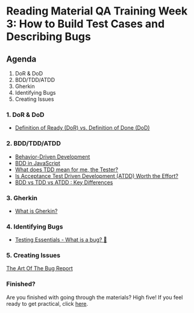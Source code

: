 # Reading Material QA Training Week 3: How to Build Test Cases and Describing Bugs

## Agenda

1. DoR & DoD
2. BDD/TDD/ATDD
3. Gherkin
4. Identifying Bugs
5. Creating Issues

### 1. DoR & DoD

- [Definition of Ready (DoR) vs. Definition of Done (DoD)](https://www.linkedin.com/pulse/definition-ready-dor-vs-done-dod-brian-will/)

### 2. BDD/TDD/ATDD

- [Behavior-Driven Development](https://www.linkedin.com/learning/behavior-driven-development/collaboration-with-behavior-driven-development-bdd)
- [BDD in JavaScript](https://www.sitepoint.com/bdd-javascript-cucumber-gherkin/)
- [What does TDD mean for me, the Tester?](https://www.ministryoftesting.com/dojo/series/the-testing-planet-archive/lessons/what-does-tdd-mean-for-me-the-tester)
- [Is Acceptance Test Driven Development (ATDD) Worth the Effort?](https://www.ministryoftesting.com/dojo/lessons/is-acceptance-test-driven-development-atdd-worth-the-effort)
- [BDD vs TDD vs ATDD : Key Differences](https://www.browserstack.com/guide/tdd-vs-bdd-vs-atdd)

### 3. Gherkin

- [What is Gherkin?](https://www.guru99.com/gherkin-test-cucumber.html)

### 4. Identifying Bugs

- [Testing Essentials - What is a bug? 🐞](https://www.youtube.com/watch?v=jvBoKXDCvLE)

### 5. Creating Issues

[The Art Of The Bug Report](https://www.ministryoftesting.com/dojo/series/the-testing-planet-2019/lessons/the-art-of-the-bug-report)

### Finished?

Are you finished with going through the materials? High five! If you feel ready to get practical, click [here](./MAKEME.md).
